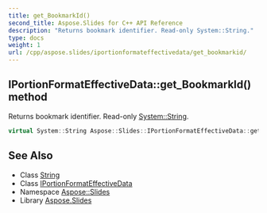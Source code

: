 ```yaml
---
title: get_BookmarkId()
second_title: Aspose.Slides for C++ API Reference
description: "Returns bookmark identifier. Read-only System::String."
type: docs
weight: 1
url: /cpp/aspose.slides/iportionformateffectivedata/get_bookmarkid/
---
```

## IPortionFormatEffectiveData::get_BookmarkId() method


Returns bookmark identifier. Read-only [System::String](../../../system/string/).

```cpp
virtual System::String Aspose::Slides::IPortionFormatEffectiveData::get_BookmarkId()=0
```

## See Also

* Class [String](../../system/string/)
* Class [IPortionFormatEffectiveData](./)
* Namespace [Aspose::Slides](../)
* Library [Aspose.Slides](../../)